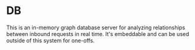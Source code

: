 # DB
This is an in-memory graph database server for analyzing relationships between inbound requests in real time. It's embeddable and can be used outside of this system for one-offs.